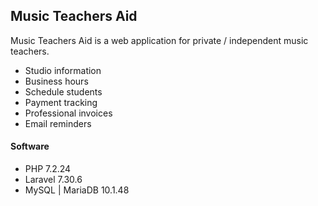 ## Music Teachers Aid

Music Teachers Aid is a web application for private / independent music teachers.
* Studio information
* Business hours
* Schedule students
* Payment tracking
* Professional invoices
* Email reminders

#### Software
* PHP 7.2.24
* Laravel 7.30.6
* MySQL | MariaDB 10.1.48
